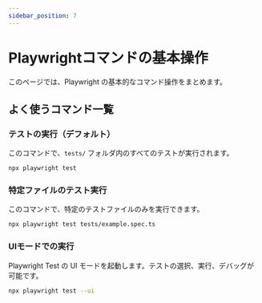 ```yaml
---
sidebar_position: 7
---
```


# Playwrightコマンドの基本操作

このページでは、Playwright の基本的なコマンド操作をまとめます。

## よく使うコマンド一覧

### テストの実行（デフォルト）

このコマンドで、`tests/` フォルダ内のすべてのテストが実行されます。

```bash
npx playwright test
```

### 特定ファイルのテスト実行

このコマンドで、特定のテストファイルのみを実行できます。

```bash
npx playwright test tests/example.spec.ts
```

### UIモードでの実行

Playwright Test の UI モードを起動します。テストの選択、実行、デバッグが可能です。

```bash
npx playwright test --ui
```
